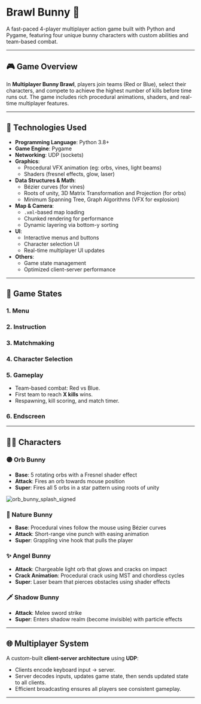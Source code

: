 # Brawl Bunny 🐰

A fast-paced 4-player multiplayer action game built with Python and Pygame, featuring four unique bunny characters with custom abilities and team-based combat.

---

## 🎮 Game Overview

In **Multiplayer Bunny Brawl**, players join teams (Red or Blue), select their characters, and compete to achieve the highest number of kills before time runs out. The game includes rich procedural animations, shaders, and real-time multiplayer features.

---
## 🧰 Technologies Used

- **Programming Language**: Python 3.8+
- **Game Engine**: Pygame
- **Networking**: UDP (sockets)
- **Graphics**:
  - Procedural VFX animation (eg: orbs, vines, light beams)
  - Shaders (fresnel effects, glow, laser)
- **Data Structures & Math**:
  - Bézier curves (for vines)
  - Roots of unity, 3D Matrix Transformation and Projection (for orbs)
  - Minimum Spanning Tree, Graph Algorithms (VFX for explosion)
- **Map & Camera**:
  - `.xml`-based map loading
  - Chunked rendering for performance
  - Dynamic layering via bottom-y sorting
- **UI**:
  - Interactive menus and buttons
  - Character selection UI
  - Real-time multiplayer UI updates
- **Others**:
  - Game state management
  - Optimized client-server performance
---

## 🧩 Game States

### 1. Menu
### 2. Instruction
### 3. Matchmaking
### 4. Character Selection
### 5. Gameplay
- Team-based combat: Red vs Blue.
- First team to reach **X kills** wins.
- Respawning, kill scoring, and match timer.
### 6. Endscreen
---

## 🧙‍♂️ Characters

### 🟣 Orb Bunny
- **Base**: 5 rotating orbs with a Fresnel shader effect
- **Attack**: Fires an orb towards mouse position
- **Super**: Fires all 5 orbs in a star pattern using roots of unity

![orb_bunny_splash_signed](https://github.com/user-attachments/assets/256d3c30-55f8-4aaf-863a-60d88b49b8a6)

### 🌿 Nature Bunny
- **Base**: Procedural vines follow the mouse using Bézier curves
- **Attack**: Short-range vine punch with easing animation
- **Super**: Grappling vine hook that pulls the player

### ✨ Angel Bunny
- **Attack**: Chargeable light orb that glows and cracks on impact
- **Crack Animation**: Procedural crack using MST and chordless cycles
- **Super**: Laser beam that pierces obstacles using shader effects

### 🗡️ Shadow Bunny
- **Attack**: Melee sword strike 
- **Super**: Enters shadow realm (become invisible) with particle effects
---

## 🌐 Multiplayer System

A custom-built **client-server architecture** using **UDP**:
- Clients encode keyboard input → server.
- Server decodes inputs, updates game state, then sends updated state to all clients.
- Efficient broadcasting ensures all players see consistent gameplay.

---

